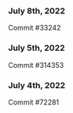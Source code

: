 ### July 8th, 2022

Commit #33242

### July 5th, 2022

Commit #314353


### July 4th, 2022

Commit #72281
